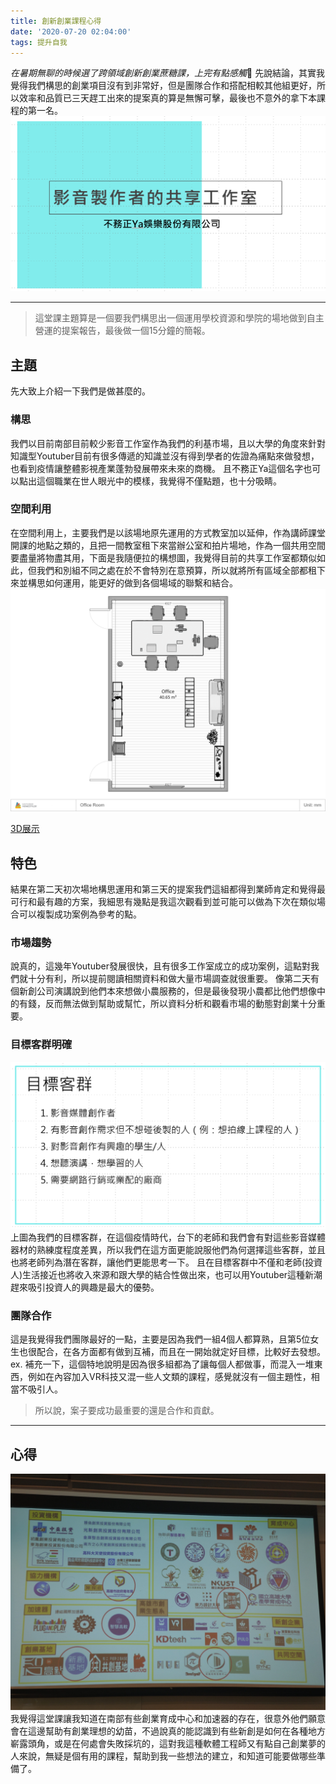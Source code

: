 ```yaml
---
title: 創新創業課程心得
date: '2020-07-20 02:04:00'
tags: 提升自我
---
```


*在暑期無聊的時候選了跨領域創新創業蔗糖課，上完有點感觸*🤔
先說結論，其實我覺得我們構思的創業項目沒有到非常好，但是團隊合作和搭配相較其他組更好，所以效率和品質已三天趕工出來的提案真的算是無懈可擊，最後也不意外的拿下本課程的第一名。
![公司名](https://raw.githubusercontent.com/kidneyweakx/img-host/image/image/20200720020714.png)

---
<!-- more -->
> 這堂課主題算是一個要我們構思出一個運用學校資源和學院的場地做到自主營運的提案報告，最後做一個15分鐘的簡報。

## 主題
先大致上介紹一下我們是做甚麼的。
### 構思
我們以目前南部目前較少影音工作室作為我們的利基市場，且以大學的角度來針對知識型Youtuber目前有很多傳遞的知識並沒有得到學者的佐證為痛點來做發想，也看到疫情讓整體影視產業蓬勃發展帶來未來的商機。
且不務正Ya這個名字也可以點出這個職業在世人眼光中的模樣，我覺得不僅點題，也十分吸睛。

### 空間利用
在空間利用上，主要我們是以該場地原先運用的方式教室加以延伸，作為講師課堂開課的地點之類的，且把一間教室租下來當辦公室和拍片場地，作為一個共用空間要盡量將物盡其用，下面是我隨便拉的構想圖，我覺得目前的共享工作室都類似如此，但我們和別組不同之處在於不會特別在意預算，所以就將所有區域全部都租下來並構思如何運用，能更好的做到各個場域的聯繫和結合。
![](https://raw.githubusercontent.com/kidneyweakx/img-host/image/image/20200720.png)

[3D展示](https://hspano.homestyler.com/?m=np&id=63vpJ8ooBAZkacGWxUpAbF)

## 特色
結果在第二天初次場地構思運用和第三天的提案我們這組都得到業師肯定和覺得最可行和最有趣的方案，我細思有幾點是我這次觀看到並可能可以做為下次在類似場合可以複製成功案例為參考的點。
### 市場趨勢
說真的，這幾年Youtuber發展很快，且有很多工作室成立的成功案例，這點對我們就十分有利，所以提前閱讀相關資料和做大量市場調查就很重要。
像第二天有個新創公司演講說到他們本來想做小農服務的，但是最後發現小農都比他們想像中的有錢，反而無法做到幫助或幫忙，所以資料分析和觀看市場的動態對創業十分重要。
### 目標客群明確
![](https://raw.githubusercontent.com/kidneyweakx/img-host/image/image/20200720023806.png)
上圖為我們的目標客群，在這個疫情時代，台下的老師和我們會有對這些影音媒體器材的熟練度程度差異，所以我們在這方面更能說服他們為何選擇這些客群，並且也將老師列為潛在客群，讓他們更能思考一下。
且在目標客群中不僅和老師(投資人)生活接近也將收入來源和跟大學的結合性做出來，也可以用Youtuber這種新潮趕來吸引投資人的興趣是最大的優勢。
### 團隊合作
這是我覺得我們團隊最好的一點，主要是因為我們一組4個人都算熟，且第5位女生也很配合，在各方面都有做到互補，而且在一開始就定好目標，比較好去發想。
ex. 補充一下，這個特地說明是因為很多組都為了讓每個人都做事，而混入一堆東西，例如在內容加入VR科技又混一些人文類的課程，感覺就沒有一個主題性，相當不吸引人。

> 所以說，案子要成功最重要的還是合作和貢獻。

---
## 心得
![](https://raw.githubusercontent.com/kidneyweakx/img-host/image/image/IMAG1754.jpg)
我覺得這堂課讓我知道在南部有些創業育成中心和加速器的存在，很意外他們願意會在這邊幫助有創業理想的幼苗，不過說真的能認識到有些新創是如何在各種地方嶄露頭角，或是在何處會失敗採坑的，這對我這種軟體工程師又有點自己創業夢的人來說，無疑是個有用的課程，幫助到我一些想法的建立，和知道可能要做哪些準備了。